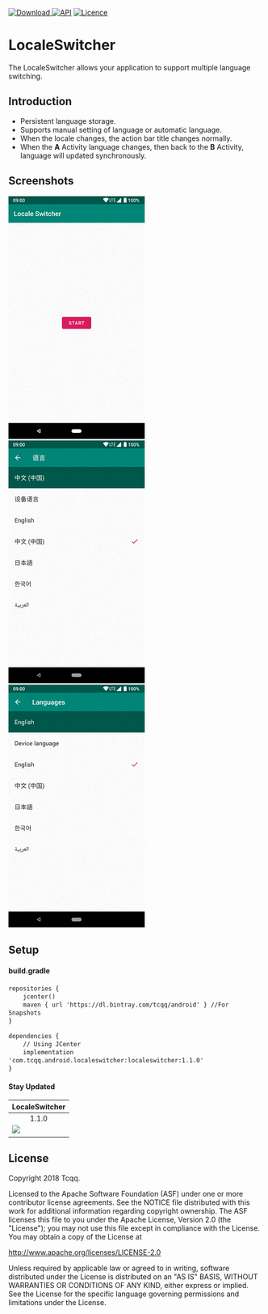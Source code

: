 [ ![Download](https://api.bintray.com/packages/tcqq/android/localeswitcher/images/download.svg?version=1.1.0) ](https://bintray.com/tcqq/android/localeswitcher/1.1.0/link)
[![API](https://img.shields.io/badge/API-17%2B-blue.svg?style=flat)](https://android-arsenal.com/api?level=17)
[![Licence](https://img.shields.io/badge/Licence-Apache2-blue.svg)](http://www.apache.org/licenses/LICENSE-2.0)

LocaleSwitcher
==============

The LocaleSwitcher allows your application to support multiple language switching.

Introduction
------------

* Persistent language storage.
* Supports manual setting of language or automatic language.
* When the locale changes, the action bar title changes normally.
* When the **A** Activity language changes, then back to the **B** Activity, language will updated synchronously.

Screenshots
-----------

![Main](/screenshots/main.png)
![One language settings](/screenshots/one_language_settings.png)
![Two language settings](/screenshots/two_language_settings.png)

Setup
-----

#### build.gradle
```
repositories {
    jcenter()
    maven { url 'https://dl.bintray.com/tcqq/android' } //For Snapshots
}
```
```
dependencies {
    // Using JCenter
    implementation 'com.tcqq.android.localeswitcher:localeswitcher:1.1.0'
}
```
#### Stay Updated
|LocaleSwitcher|
|---|
|<div align="center">1.1.0</div>
|<a href='https://bintray.com/tcqq/android/localeswitcher?source=watch' alt='Get automatic notifications about new "localeswitcher" versions'><img src='https://www.bintray.com/docs/images/bintray_badge_color.png'></a>

License
-------

Copyright 2018 Tcqq.

Licensed to the Apache Software Foundation (ASF) under one or more contributor
license agreements.  See the NOTICE file distributed with this work for
additional information regarding copyright ownership.  The ASF licenses this
file to you under the Apache License, Version 2.0 (the "License"); you may not
use this file except in compliance with the License.  You may obtain a copy of
the License at

  http://www.apache.org/licenses/LICENSE-2.0

Unless required by applicable law or agreed to in writing, software
distributed under the License is distributed on an "AS IS" BASIS, WITHOUT
WARRANTIES OR CONDITIONS OF ANY KIND, either express or implied.  See the
License for the specific language governing permissions and limitations under
the License.
